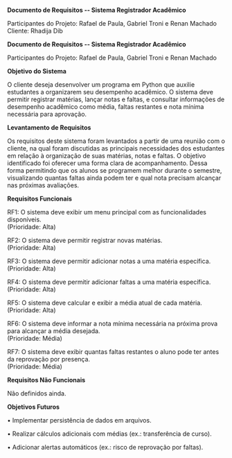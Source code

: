 **Documento de Requisitos -- Sistema Registrador Acadêmico**

Participantes do Projeto: Rafael de Paula, Gabriel Troni e Renan Machado
Cliente: Rhadija Dib

**Documento de Requisitos -- Sistema Registrador Acadêmico**

Participantes do Projeto: Rafael de Paula, Gabriel Troni e Renan Machado

**Objetivo do Sistema**

O cliente deseja desenvolver um programa em Python que auxilie
estudantes a organizarem seu desempenho acadêmico. O sistema deve
permitir registrar matérias, lançar notas e faltas, e consultar
informações de desempenho acadêmico como média, faltas restantes e nota
mínima necessária para aprovação.

**Levantamento de Requisitos**

Os requisitos deste sistema foram levantados a partir de uma reunião com o cliente, na qual foram discutidas as principais necessidades dos estudantes em relação à organização de suas matérias, notas e faltas. 
O objetivo identificado foi oferecer uma forma clara de acompanhamento.
Dessa forma permitindo que os alunos se programem melhor durante o semestre, visualizando quantas faltas ainda podem ter e qual nota precisam alcançar nas próximas avaliações.


**Requisitos Funcionais**

RF1: O sistema deve exibir um menu principal com as funcionalidades
disponíveis.  
(Prioridade: Alta)

RF2: O sistema deve permitir registrar novas matérias.  
(Prioridade: Alta)

RF3: O sistema deve permitir adicionar notas a uma matéria específica.  
(Prioridade: Alta)

RF4: O sistema deve permitir adicionar faltas a uma matéria
específica.  
(Prioridade: Alta)

RF5: O sistema deve calcular e exibir a média atual de cada matéria.  
(Prioridade: Alta)

RF6: O sistema deve informar a nota mínima necessária na próxima prova
para alcançar a média desejada.  
(Prioridade: Média)

RF7: O sistema deve exibir quantas faltas restantes o aluno pode ter
antes da reprovação por presença.  
(Prioridade: Média)

**Requisitos Não Funcionais**

Não definidos ainda.

**Objetivos Futuros**

• Implementar persistência de dados em arquivos.

• Realizar cálculos adicionais com médias (ex.: transferência de curso).

• Adicionar alertas automáticos (ex.: risco de reprovação por faltas).
